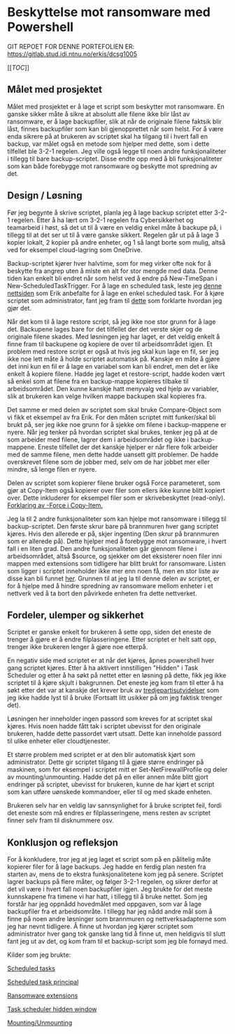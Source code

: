 # Beskyttelse mot ransomware med Powershell

GIT REPOET FOR DENNE PORTEFOLIEN ER: https://gitlab.stud.idi.ntnu.no/erkis/dcsg1005

[[_TOC_]]

## Målet med prosjektet

Målet med prosjektet er å lage et script som beskytter mot ransomware. En ganske sikker måte å sikre at absolutt alle filene ikke blir låst av ransomware, er å lage backupfiler, slik at når de originale filene faktsik blir låst, finnes backupfiler som kan bli gjenopprettet når som helst. For å være enda sikrere på at brukeren av scriptet skal ha tilgang til i hvert fall en backup, var målet også en metode som hjelper med dette, som i dette tilfellet ble 3-2-1 regelen. Jeg ville også legge til noen andre funksjonaliteter i tillegg til bare backup-scriptet. Disse endte opp med å bli funksjonaliteter som kan både forebygge mot ransomware og beskytte mot spredning av det.

## Design / Løsning

Før jeg begynte å skrive scriptet, planla jeg å lage backup scriptet etter 3-2-1 regelen. Etter å ha lært om 3-2-1 regelen fra Cybersikkerhet og teamarbeid i høst, så det ut til å være en veldig enkel måte å backupe på, i tillegg til at det ser ut til å være ganske sikkert. Regelen går ut på å lage 3 kopier lokalt, 2 kopier på andre enheter, og 1 så langt borte som mulig, altså ved for eksempel cloud-lagring som OneDrive.

Backup-scriptet kjører hver halvtime, som for meg virker ofte nok for å beskytte fra angrep uten å miste en alt for stor mengde med data. Denne tiden kan enkelt bli endret når som helst ved å endre på New-TimeSpan i New-ScheduledTaskTrigger. For å lage en scheduled task, leste jeg [denne nettsiden](https://adamtheautomator.com/powershell-scheduled-task/) som Erik anbefalte for å lage en enkel scheduled task. For å kjøre scriptet som administrator, fant jeg fram til [dette](https://docs.microsoft.com/en-us/powershell/module/scheduledtasks/new-scheduledtaskprincipal?view=win10-ps) som forklarte hvordan jeg gjør det.

Når det kom til å lage restore script, så jeg ikke noe stor grunn for å lage det. Backupene lages bare for det tilfellet der det verste skjer og de originale filene skades. Med løsningen jeg har laget, er det veldig enkelt å finne fram til backupene og kopiere de over til arbeidsområdet igjen. Et problem med restore script er også at hvis jeg skal kun lage en fil, ser jeg ikke noe lett måte å holde scriptet automatisk på. Kanskje en måte å gjøre det inni kun en fil er å lage en variabel som kan bli endret, men det er like enkelt å kopiere filene. Hadde jeg laget et restore-script, hadde koden vært så enkel som at filene fra en backup-mappe kopieres tilbake til arbeidsområdet. Den kunne kanskje hatt menyvalg ved hjelp av variabler, slik at brukeren kan velge hvilken mappe backupen skal kopieres fra.

Det samme er med delen av scriptet som skal bruke Compare-Object som vi fikk et eksempel av fra Erik. For den måten scriptet mitt funker/skal bli brukt på, ser jeg ikke noe grunn for å sjekke om filene i backup-mappene er nyere. Når jeg tenker på hvordan scriptet skal brukes, tenker jeg på at de som arbeider med filene, lagrer dem i arbeidsområdet og ikke i backup-mappene. Eneste tilfellet der det kanskje hjelper er når flere folk arbeider med de samme filene, men dette hadde uansett gitt problemer. De hadde overskrevet filene som de jobber med, selv om de har jobbet mer eller mindre, så lenge filen er nyere.

Delen av scriptet som kopierer filene bruker også Force parameteret, som gjør at Copy-Item også kopierer over filer som ellers ikke kunne blitt kopiert over. Dette inkluderer for eksempel filer som er skrivebeskyttet (read-only). [Forklaring av -Force i Copy-Item.](https://docs.microsoft.com/en-us/powershell/module/microsoft.powershell.management/copy-item?view=powershell-7.1)

Jeg la til 2 andre funksjonaliteter som kan hjelpe mot ransomware i tillegg til backup-scriptet. Den første skrur bare på brannmuren hver gang scriptet kjøres. Hvis den allerede er på, skjer ingenting (Den skrur på brannmuren som er allerede på). Dette hjelper med å forebygge mot ransomware, i hvert fall i en liten grad. Den andre funksjonaliteten går gjennom filene i arbeidsområdet, altså $source, og sjekker om det eksisterer noen filer inni mappen med extensions som tidligere har blitt brukt for ransomware. Listen som ligger i scriptet inneholder ikke mer enn noen få, men en stor liste av disse kan bli funnet [her](https://avepointcdn.azureedge.net/assets/webhelp/compliance_guardian_installation_and_administration/index.htm#!Documents/ransomwareencryptedfileextensionlist.htm). Grunnen til at jeg la til denne delen av scriptet, er for å hjelpe med å hindre spredning av ransomware mellom enheter i et nettverk ved å ta bort den påvirkede enheten fra dette nettverket.

## Fordeler, ulemper og sikkerhet

Scriptet er ganske enkelt for brukeren å sette opp, siden det eneste de trenger å gjøre er å endre filplasseringene. Etter scriptet er helt satt opp, trenger ikke brukeren lenger å gjøre noe etterpå.

En negativ side med scriptet er at når det kjøres, åpnes powershell hver gang scriptet kjøres. Etter å ha aktivert innstilligen "Hidden" i Task Scheduler og etter å ha søkt på nettet etter en løsning på dette, fikk jeg ikke scriptet til å kjøre skjult i bakgrunnen. Det eneste jeg kom fram til etter å ha søkt etter det var at kanskje det krever bruk av [tredjepartisutvidelser](https://stackoverflow.com/a/1802183) som jeg ikke hadde lyst til å bruke (Fortsatt litt usikker på om jeg faktisk trenger det).

Løsningen her inneholder ingen passord som kreves for at scriptet skal kjøres. Hvis noen hadde fått tak i scriptet ubevisst for den originale brukeren, hadde dette passordet vært utsatt. Dette kan inneholde passord til ulike enheter eller cloudtjenester. 

Et større problem med scriptet er at den blir automatisk kjørt som administrator. Dette gir scriptet tilgang til å gjøre større endringer på maskinen, som for eksempel i scriptet mitt er Set-NetFirewallProfile og deler av mounting/unmounting. Hadde det på en eller annen måte blitt gjort endringer på scriptet, ubevisst for brukeren, kunne de har kjørt et script som kan utføre uønskede kommandoer, eller til og med skade enheten.

Brukeren selv har en veldig lav sannsynlighet for å bruke scriptet feil, fordi det eneste som må endres er filplasseringene, mens resten av scriptet finner selv fram til disknummere osv. 

## Konklusjon og refleksjon

For å konkludere, tror jeg at jeg laget et script som på en pålitelig måte kopierer filer for å lage backups. Jeg hadde en ferdig plan nesten fra starten av, mens de to ekstra funksjonalitetene kom jeg på senere. Scriptet lagrer backups på flere måter, og følger 3-2-1 regelen, og sikrer derfor at det vil være i hvert fall noen backupfiler igjen. Jeg brukte for det meste kunnskapene fra timene vi har hatt, i tillegg til å bruke nettet. Som jeg forstår har jeg oppnådd hovedmålet med oppgaven, som var å lage backupfiler fra et arbeidsområte. I tillegg har jeg nådd andre mål som å finne på noen andre løsninger som brannmuren og nettverksadapterne som jeg har nevnt tidligere. Å finne ut hvordan jeg kjører scriptet som administrator hver gang tok ganske lang tid å finne ut, men heldigvis til slutt fant jeg ut av det, og kom fram til et backup-script som jeg ble fornøyd med.


Kilder som jeg brukte: 

[Scheduled tasks](https://adamtheautomator.com/powershell-scheduled-task/)

[Scheduled task principal](https://docs.microsoft.com/en-us/powershell/module/scheduledtasks/new-scheduledtaskprincipal?view=win10-ps)

[Ransomware extensions](https://avepointcdn.azureedge.net/assets/webhelp/compliance_guardian_installation_and_administration/index.htm#!Documents/ransomwareencryptedfileextensionlist.htm)

[Task scheduler hidden window](https://stackoverflow.com/a/1802183)

[Mounting/Unmounting](https://gitlab.com/erikhje/dcsg1005/-/blob/master/powershell.md#mounting-and-unmounting-disks)

